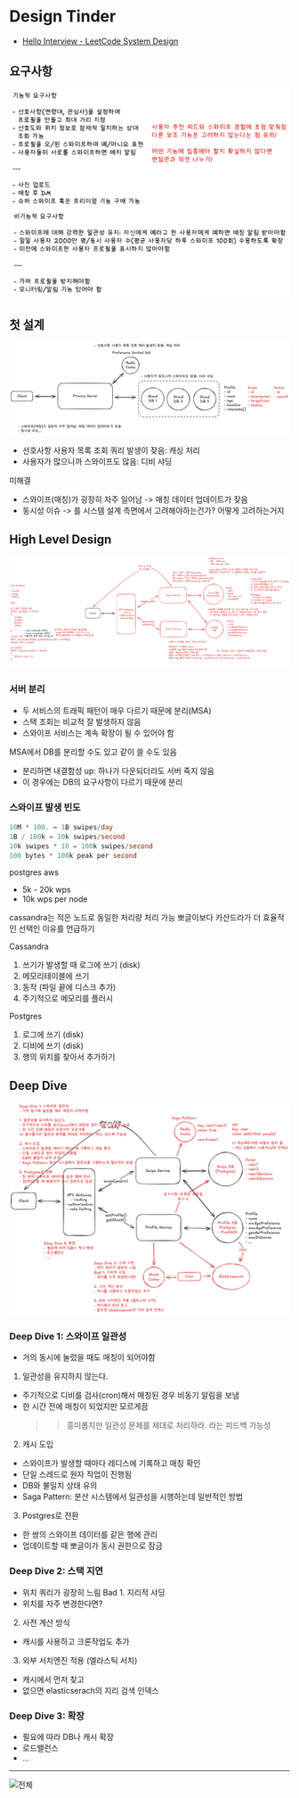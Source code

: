 # Design Tinder

-   [Hello Interview - LeetCode System Design](https://www.hellointerview.com/learn/system-design/problem-breakdowns/tinder)

## 요구사항

![요구사항](./requirements.png)

## 첫 설계

![첫 설계](./practiceDesgin.png)

-   선호사항 사용자 목록 조회 쿼리 발생이 잦음: 캐싱 처리
-   사용자가 많으니까 스와이프도 많음: 디비 샤딩

미해결

-   스와이프(매칭)가 굉장히 자주 일어남 -> 매칭 데이터 업데이트가 잦음
-   동시성 이슈 -> 를 시스템 설계 측면에서 고려해야하는건가? 어떻게 고려하는거지

## High Level Design

![higt level design](./highLevelDesign.png)

### 서버 분리

-   두 서비스의 트래픽 패턴이 매우 다르기 때문에 분리(MSA)
-   스택 조회는 비교적 잘 발생하지 않음
-   스와이프 서비스는 계속 확장이 될 수 있어야 함

MSA에서 DB를 분리할 수도 있고 같이 쓸 수도 있음

-   분리하면 내결함성 up: 하나가 다운되더라도 서버 죽지 않음
-   이 경우에는 DB의 요구사항이 다르기 때문에 분리

### 스와이프 발생 빈도

```sql
10M * 100. = 1B swipes/day
1B / 100k = 10k swipes/second
10k swipes * 10 = 100k swipes/second
100 bytes * 100k peak per second
```

postgres aws

-   5k - 20k wps
-   10k wps per node

cassandra는 적은 노드로 동일한 처리량 처리 가능
뽀글이보다 카산드라가 더 효율적인 선택인 이유를 언급하기

Cassandra

1. 쓰기가 발생할 때 로그에 쓰기 (disk)
2. 메모리테이블에 쓰기
3. 동작 (파일 끝에 디스크 추가)
4. 주기적으로 메모리를 플러시

Postgres

1. 로그에 쓰기 (disk)
2. 디비에 쓰기 (disk)
3. 행의 위치를 찾아서 추가하기

## Deep Dive

![deep dive](./deepDive.png)

### Deep Dive 1: 스와이프 일관성

-   거의 동시에 눌렀을 때도 매칭이 되어야함

1. 일관성을 유지하지 않는다.

-   주기적으로 디비를 검사(cron)해서 매칭된 경우 비동기 알림을 보냄
-   한 시간 전에 매칭이 되었지만 모르게끔
    > > 흥미롭지만 일관성 문제를 제대로 처리하라. 라는 피드백 가능성

2. 캐시 도입

-   스와이프가 발생할 때마다 레디스에 기록하고 매칭 확인
-   단일 스레드로 원자 작업이 진행됨
-   DB와 불일치 상태 유의
-   Saga Pattern: 분산 시스템에서 일관성을 시행하는데 일반적인 방법

3. Postgres로 전환

-   한 쌍의 스와이프 데이터를 같은 행에 관리
-   업데이트할 때 뽀글이가 동시 권한으로 잠금

### Deep Dive 2: 스택 지연

-   위치 쿼리가 굉장히 느림
    Bad 1. 지리적 샤딩
-   위치를 자주 변경한다면?

2. 사전 계산 방식

-   캐시를 사용하고 크론작업도 추가

3. 외부 서치엔진 적용 (엘라스틱 서치)

-   캐시에서 먼저 찾고
-   없으면 elasticserach의 지리 검색 인덱스

### Deep Dive 3: 확장

-   필요에 따라 DB나 캐시 확장
-   로드밸런스
-   ...

---

![전체](./all.png)
